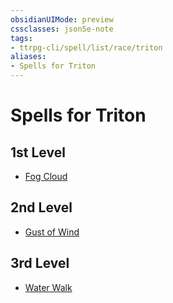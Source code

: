 ```yaml
---
obsidianUIMode: preview
cssclasses: json5e-note
tags:
- ttrpg-cli/spell/list/race/triton
aliases:
- Spells for Triton
---
```

# Spells for Triton

## 1st Level

- [Fog Cloud](/3-Mechanics/CLI/Compendium/spells/fog-cloud.md "PHB") 

## 2nd Level

- [Gust of Wind](/3-Mechanics/CLI/Compendium/spells/gust-of-wind.md "PHB") 

## 3rd Level

- [Water Walk](/3-Mechanics/CLI/Compendium/spells/water-walk.md "PHB")